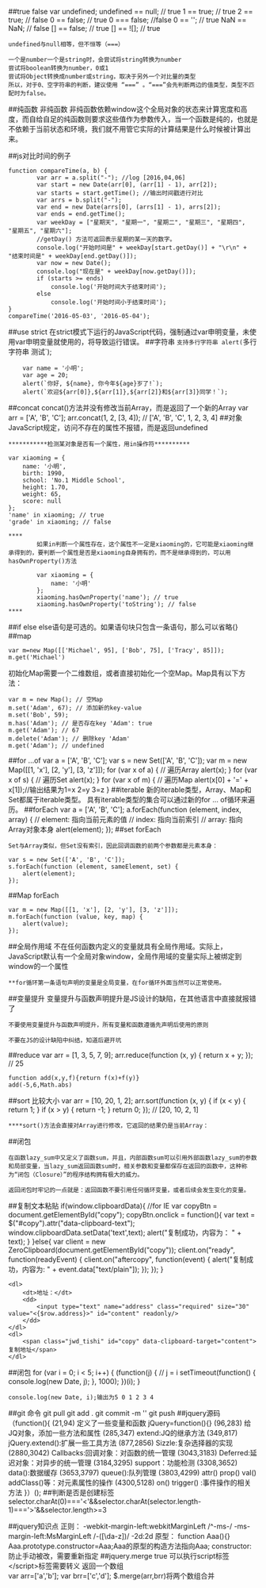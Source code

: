 ##true  false
	var undefined;
	undefined == null; // true
	1 == true;   // true
	2 == true;   // false
	0 == false;  // true
	0 === false; //false
	0 == '';     // true
	NaN == NaN;  // false
	[] == false; // true
	[] == ![];   // true


	undefined与null相等，但不恒等（===）

	一个是number一个是string时，会尝试将string转换为number
	尝试将boolean转换为number，0或1
	尝试将Object转换成number或string，取决于另外一个对比量的类型
	所以，对于0、空字符串的判断，建议使用 “===” 。“===”会先判断两边的值类型，类型不匹配时为false。
##纯函数  非纯函数
	非纯函数依赖window这个全局对象的状态来计算宽度和高度，而自给自足的纯函数则要求这些值作为参数传入，当一个函数是纯的，也就是不依赖于当前状态和环境，我们就不用管它实际的计算结果是什么时候被计算出来。

##js对比时间的例子
	<script>
        function compareTime(a, b) {
            var arr = a.split("-"); //log [2016,04,06]
            var start = new Date(arr[0], (arr[1] - 1), arr[2]);//月份的数值是从0到11之间的整数
            var starts = start.getTime(); //输出时间戳进行对比
            var arrs = b.split("-");
            var end = new Date(arrs[0], (arrs[1] - 1), arrs[2]);
            var ends = end.getTime();
            if (starts >= ends)
                console.log('开始时间大于结束时间');
            else
                console.log('开始时间小于结束时间');
        }
        compareTime('2016-05-03', '2016-05-04');
    </script>




	function compareTime(a, b) {
            var arr = a.split("-"); //log [2016,04,06]
            var start = new Date(arr[0], (arr[1] - 1), arr[2]);
            var starts = start.getTime(); //输出时间戳进行对比
            var arrs = b.split("-");
            var end = new Date(arrs[0], (arrs[1] - 1), arrs[2]);
            var ends = end.getTime();
            var weekDay = ["星期天", "星期一", "星期二", "星期三", "星期四", "星期五", "星期六"];
            //getDay() 方法可返回表示星期的某一天的数字。
            console.log("开始时间是" + weekDay[start.getDay()] + "\r\n" + "结束时间是" + weekDay[end.getDay()]);
            var now = new Date();
            console.log("现在是" + weekDay[now.getDay()]);
            if (starts >= ends)
                console.log('开始时间大于结束时间');
            else
                console.log('开始时间小于结束时间');
  	}
    compareTime('2016-05-03', '2016-05-04');
##use strict
	在strict模式下运行的JavaScript代码，强制通过var申明变量，未使用var申明变量就使用的，将导致运行错误。
##字符串
	`支持多行字符串
		alert(`多行
		字符串
		测试`);

		var name = '小明';
		var age = 20;
		alert(`你好, ${name}, 你今年${age}岁了!`);
		alert(`欢迎${arr[0]},${arr[1]},${arr[2]}和${arr[3]}同学！`);
##concat
	concat()方法并没有修改当前Array，而是返回了一个新的Array
	var arr = ['A', 'B', 'C'];
	arr.concat(1, 2, [3, 4]); // ['A', 'B', 'C', 1, 2, 3, 4]
##对象
	JavaScript规定，访问不存在的属性不报错，而是返回undefined
	
	***********检测某对象是否有一个属性，用in操作符**********
	
	var xiaoming = {
	    name: '小明',
	    birth: 1990,
	    school: 'No.1 Middle School',
	    height: 1.70,
	    weight: 65,
	    score: null
	};
	'name' in xiaoming; // true
	'grade' in xiaoming; // false

	****
			如果in判断一个属性存在，这个属性不一定是xiaoming的，它可能是xiaoming继承得到的，要判断一个属性是否是xiaoming自身拥有的，而不是继承得到的，可以用hasOwnProperty()方法
	
			var xiaoming = {
			    name: '小明'
			};
			xiaoming.hasOwnProperty('name'); // true
			xiaoming.hasOwnProperty('toString'); // false
	****
##if else
	else语句是可选的。如果语句块只包含一条语句，那么可以省略{}
##map

	var m=new Map([['Michael', 95], ['Bob', 75], ['Tracy', 85]]);
	m.get('Michael')

初始化Map需要一个二维数组，或者直接初始化一个空Map。Map具有以下方法：

	var m = new Map(); // 空Map
	m.set('Adam', 67); // 添加新的key-value
	m.set('Bob', 59);
	m.has('Adam'); // 是否存在key 'Adam': true
	m.get('Adam'); // 67
	m.delete('Adam'); // 删除key 'Adam'
	m.get('Adam'); // undefined
##for ...of
	var a = ['A', 'B', 'C'];
	var s = new Set(['A', 'B', 'C']);
	var m = new Map([[1, 'x'], [2, 'y'], [3, 'z']]);
	for (var x of a) { // 遍历Array
	    alert(x);
	}
	for (var x of s) { // 遍历Set
	    alert(x);
	}
	for (var x of m) { // 遍历Map
	    alert(x[0] + '=' + x[1]);//输出结果为1=x 2=y  3=z
	}
##iterable
	新的iterable类型，Array、Map和Set都属于iterable类型。
	具有iterable类型的集合可以通过新的for ... of循环来遍历。
##forEach
	var a = ['A', 'B', 'C'];
	a.forEach(function (element, index, array) {
	    // element: 指向当前元素的值
	    // index: 指向当前索引
	    // array: 指向Array对象本身
	    alert(element);
	});
##set  forEach

	Set与Array类似，但Set没有索引，因此回调函数的前两个参数都是元素本身：

	var s = new Set(['A', 'B', 'C']);
	s.forEach(function (element, sameElement, set) {
	    alert(element);
	});
##Map forEach
	
	var m = new Map([[1, 'x'], [2, 'y'], [3, 'z']]);
	m.forEach(function (value, key, map) {
	    alert(value);
	});
##全局作用域
	不在任何函数内定义的变量就具有全局作用域。实际上，JavaScript默认有一个全局对象window，全局作用域的变量实际上被绑定到window的一个属性

	**for循环第一条语句声明的变量是全局变量，在for循环外面当然可以正常使用。
##变量提升
	变量提升与函数声明提升是JS设计的缺陷，在其他语言中直接就报错了

	不要使用变量提升与函数声明提升，所有变量和函数遵循先声明后使用的原则
	
	不要在JS的设计缺陷中纠结，知道后避开坑
##reduce
	var arr = [1, 3, 5, 7, 9];
	arr.reduce(function (x, y) {
	    return x + y;
	}); // 25
	
	function add(x,y,f){return f(x)+f(y)}
	add(-5,6,Math.abs)
##sort
	比较大小
	var arr = [10, 20, 1, 2];
	arr.sort(function (x, y) {
	    if (x < y) {
	        return 1;
	    }
	    if (x > y) {
	        return -1;
	    }
	    return 0;
	}); // [20, 10, 2, 1]
	
	****sort()方法会直接对Array进行修改，它返回的结果仍是当前Array：
##闭包

	在函数lazy_sum中又定义了函数sum，并且，内部函数sum可以引用外部函数lazy_sum的参数和局部变量，当lazy_sum返回函数sum时，相关参数和变量都保存在返回的函数中，这种称为“闭包（Closure）”的程序结构拥有极大的威力。

	返回闭包时牢记的一点就是：返回函数不要引用任何循环变量，或者后续会发生变化的变量。
##复制文本粘贴
	if(window.clipboardData){
		//for IE
		var copyBtn = document.getElementById("copy");
		copyBtn.onclick = function(){ 
			var text = $("#copy").attr("data-clipboard-text");
			window.clipboardData.setData('text',text); 
			alert("复制成功，内容为： " + text);
		} 
	}else{
		var client = new ZeroClipboard(document.getElementById("copy"));
		client.on("ready", function(readyEvent) {
			client.on("aftercopy", function(event) {
				alert("复制成功，内容为: " + event.data["text/plain"]);
			});
		});
	} 

	<dl>
		<dt>地址：</dt>
		<dd>
			<input type="text" name="address" class="required" size="30" value="<{$row.address}>" id="content" readonly/>
		</dd>
	</dl>
	<dl>
		<span class="jwd_tishi" id="copy" data-clipboard-target="content">复制地址</span>
	</dl>
##闭包
	for (var i = 0; i < 5; i++) {
	    (function(j) {  // j = i
	        setTimeout(function() {
	            console.log(new Date, j);
	        }, 1000);
	    })(i);
	}
	
	console.log(new Date, i);输出为5 0 1 2 3 4
##git 命令
	git pull
	git add .
	git commit -m ''
	git push
##jquery源码
	（function(){
		(21,94) 定义了一些变量和函数  jQuery=function(){}
		(96,283) 给JQ对象，添加一些方法和属性
		(285,347) extend:JQ的继承方法
		(349,817) jQuery.extend():扩展一些工具方法
		(877,2856) Sizzle:复杂选择器的实现
		(2880,3042) Callbacks:回调对象：对函数的统一管理
		(3043,3183) Deferred:延迟对象：对异步的统一管理
		(3184,3295) support：功能检测
		(3308,3652) data():数据缓存
		(3653,3797) queue():队列管理
		(3803,4299) attr()  prop() val() addClass()等：对元素属性的操作
		(4300,5128) on()  trigger() :事件操作的相关方法
	}）();
##判断是否是创建标签
	selector.charAt(0)==='<'&&selector.charAt(selector.length-1)==='>'&&selector.length>=3
	
##jquery知识点
	正则：
		-webkit-margin-left:webkitMarginLeft
		/^-ms-/       -ms-margin-left:MsMarginLeft
		/-([\da-z])/  -2d:2d
	原型：
		function Aaa(){}
		Aaa.prototype.constructor=Aaa;Aaa的原型的构造方法指向Aaa;
	constructor:防止手动被改，需要重新指定
##jquery.merge
	true  可以执行script标签  <\/script>标签需要转义
	返回一个数组  
	var arr=['a','b'];
	var brr=['c','d'];
	$.merge(arr,brr)将两个数组合并